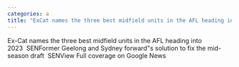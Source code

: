 ```yaml
---
categories: a
title: "ExCat names the three best midfield units in the AFL heading into 2023  SEN"
---
```

Ex-Cat names the three best midfield units in the AFL heading into 2023&nbsp;&nbsp;SENFormer Geelong and Sydney forward"s solution to fix the mid-season draft&nbsp;&nbsp;SENView Full coverage on Google News